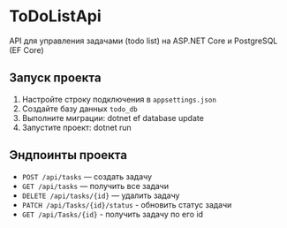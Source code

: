 # ToDoListApi
API для управления задачами (todo list) на ASP.NET Core и PostgreSQL (EF Core)

## Запуск проекта
1. Настройте строку подключения в `appsettings.json`
2. Создайте базу данных `todo_db`
3. Выполните миграции:
   dotnet ef database update
4. Запустите проект:
   dotnet run
   
## Эндпоинты проекта
- `POST /api/tasks` — создать задачу
- `GET /api/tasks` — получить все задачи
- `DELETE /api/tasks/{id}` — удалить задачу
- `PATCH /api/Tasks/{id}/status` - обновить статус задачи
- `GET /api/Tasks/{id}` - получить задачу по его id
